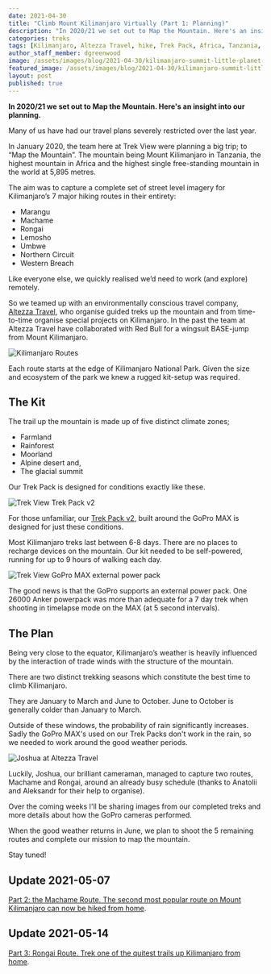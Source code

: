 ```yaml
---
date: 2021-04-30
title: "Climb Mount Kilimanjaro Virtually (Part 1: Planning)"
description: "In 2020/21 we set out to Map the Mountain. Here's an insight into our planning."
categories: treks
tags: [Kilimanjaro, Altezza Travel, hike, Trek Pack, Africa, Tanzania, GoPro, MAX]
author_staff_member: dgreenwood
image: /assets/images/blog/2021-04-30/kilimanjaro-summit-little-planet-meta.jpeg
featured_image: /assets/images/blog/2021-04-30/kilimanjaro-summit-little-planet-sm.jpeg
layout: post
published: true
---
```


**In 2020/21 we set out to Map the Mountain. Here's an insight into our planning.**

Many of us have had our travel plans severely restricted over the last year.

In January 2020, the team here at Trek View were planning a big trip; to “Map the Mountain”. The mountain being Mount Kilimanjaro in Tanzania, the highest mountain in Africa and the highest single free-standing mountain in the world at 5,895 metres.

The aim was to capture a complete set of street level imagery for Kilimanjaro’s 7 major hiking routes in their entirety: 

* Marangu
* Machame
* Rongai
* Lemosho
* Umbwe
* Northern Circuit
* Western Breach

Like everyone else, we quickly realised we’d need to work (and explore) remotely.

So we teamed up with an environmentally conscious travel company, [Altezza Travel](http://altezza.travel/), who organise guided treks up the mountain and from time-to-time organise special projects on Kilimanjaro. In the past the team at Altezza Travel have collaborated with Red Bull for a wingsuit BASE-jump from Mount Kilimanjaro.

<img class="img-fluid" src="/assets/images/blog/2021-04-30/kilimanjaro-routes.png" alt="Kilimanjaro Routes" title="Kilimanjaro Routes" />

Each route starts at the edge of Kilimanjaro National Park. Given the size and ecosystem of the park we knew a rugged kit-setup was required.

## The Kit

The trail up the mountain is made up of five distinct climate zones;

* Farmland
* Rainforest
* Moorland
* Alpine desert and,
* The glacial summit

Our Trek Pack is designed for conditions exactly like these.

<img class="img-fluid" src="/assets/images/blog/2021-04-30/IMG_20200702_164256.jpeg" alt="Trek View Trek Pack v2" title="Trek View Trek Pack v2" />

For those unfamiliar, our [Trek Pack v2](/trek-pack/), built around the GoPro MAX is designed for just these conditions.

Most Kilimanjaro treks last between 6-8 days. There are no places to recharge devices on the mountain. Our kit needed to be self-powered, running for up to 9 hours of walking each day.

<img class="img-fluid" src="/assets/images/blog/2021-04-30/IMG_20200620_111520.jpeg" alt="Trek View GoPro MAX external power pack" title="Trek View GoPro MAX external power pack" />

The good news is that the GoPro supports an external power pack. One 26000 Anker powerpack was more than adequate for a 7 day trek when shooting in timelapse mode on the MAX (at 5 second intervals).

## The Plan

Being very close to the equator, Kilimanjaro’s weather is heavily influenced by the interaction of trade winds with the structure of the mountain. 

There are two distinct trekking seasons which constitute the best time to climb Kilimanjaro. 

They are January to March and June to October. June to October is generally colder than January to March.

Outside of these windows, the probability of rain significantly increases. Sadly the GoPro MAX's used on our Trek Packs don't work in the rain, so we needed to work around the good weather periods.

<img class="img-fluid" src="/assets/images/blog/2021-04-30/altezza-joshua.jpeg" alt="Joshua at Altezza Travel" title="Joshua at Altezza Travel" />

Luckily, Joshua, our brilliant cameraman, managed to capture two routes, Machame and Rongai, around an already busy schedule (thanks to Anatolii and Aleksandr for their help to organise).

Over the coming weeks I'll be sharing images from our completed treks and more details about how the GoPro cameras performed.

When the good weather returns in June, we plan to shoot the 5 remaining routes and complete our mission to map the mountain.

Stay tuned!

## Update 2021-05-07

[Part 2: the Machame Route. The second most popular route on Mount Kilimanjaro can now be hiked from home](/blog/climbing-kilimanjaro-part-2-machame).

## Update 2021-05-14

[Part 3: Rongai Route. Trek one of the quitest trails up Kilimanjaro from home](/blog/climbing-kilimanjaro-part-3-rongai).